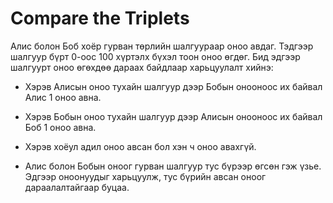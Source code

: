 # Compare the Triplets
Алис болон Боб хоёр гурван төрлийн шалгуураар оноо авдаг. Тэдгээр шалгуур бүрт 0-оос 100 хүртэлх бүхэл тоон оноо өгдөг. Бид эдгээр шалгуурт оноо өгөхдөө дараах байдлаар харьцуулалт хийнэ:

 - Хэрэв Алисын оноо тухайн шалгуур дээр Бобын онооноос их байвал Алис 1 оноо авна.

 - Хэрэв Бобын оноо тухайн шалгуур дээр Алисын онооноос их байвал Боб 1 оноо авна.

 - Хэрэв хоёул адил оноо авсан бол хэн ч оноо авахгүй.

 - Алис болон Бобын оноог гурван шалгуур тус бүрээр өгсөн гэж үзье. Эдгээр оноонуудыг харьцуулж, тус бүрийн авсан оноог дараалалтайгаар буцаа.


